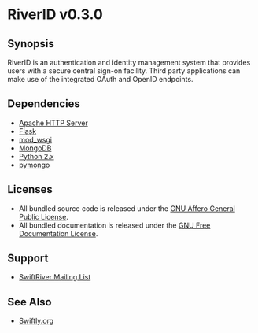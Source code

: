 # RiverID v0.3.0

## Synopsis

RiverID is an authentication and identity management system that provides users with a secure central sign-on facility. Third party applications can make use of the integrated OAuth and OpenID endpoints.

## Dependencies

* [Apache HTTP Server](http://httpd.apache.org/)
* [Flask](http://flask.pocoo.org/)
* [mod_wsgi](http://code.google.com/p/modwsgi/)
* [MongoDB](http://www.mongodb.org/)
* [Python 2.x](http://python.org/)
* [pymongo](http://pypi.python.org/pypi/pymongo/)

## Licenses

* All bundled source code is released under the [GNU Affero General Public License](http://www.gnu.org/licenses/agpl.html).
* All bundled documentation is released under the [GNU Free Documentation License](http://www.gnu.org/licenses/fdl.html).

## Support

* [SwiftRiver Mailing List](http://groups.google.com/group/swiftriver)

## See Also

* [Swiftly.org](http://swiftly.org)
